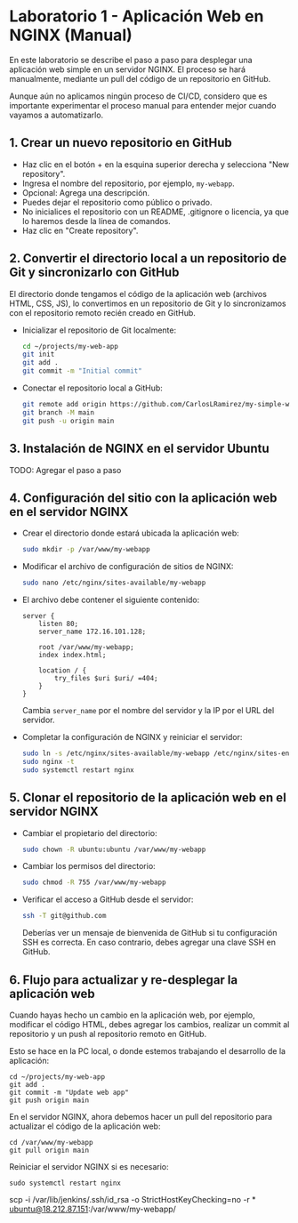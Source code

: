 
# Laboratorio 1 - Aplicación Web en NGINX (Manual)

En este laboratorio se describe el paso a paso para desplegar una aplicación web simple en un servidor NGINX. El proceso se hará manualmente, mediante un pull del código de un repositorio en GitHub.

Aunque aún no aplicamos ningún proceso de CI/CD, considero que es importante experimentar el proceso manual para entender mejor cuando vayamos a automatizarlo.

## 1. Crear un nuevo repositorio en GitHub

- Haz clic en el botón + en la esquina superior derecha y selecciona "New repository".
- Ingresa el nombre del repositorio, por ejemplo, `my-webapp`.
- Opcional: Agrega una descripción.
- Puedes dejar el repositorio como público o privado.
- No inicialices el repositorio con un README, .gitignore o licencia, ya que lo haremos desde la línea de comandos.
- Haz clic en "Create repository".

## 2. Convertir el directorio local a un repositorio de Git y sincronizarlo con GitHub

El directorio donde tengamos el código de la aplicación web (archivos HTML, CSS, JS), lo convertimos en un repositorio de Git y lo sincronizamos con el repositorio remoto recién creado en GitHub.

- Inicializar el repositorio de Git localmente:
  ```bash
  cd ~/projects/my-web-app
  git init
  git add .
  git commit -m "Initial commit"
  ```
- Conectar el repositorio local a GitHub:
  ```bash
  git remote add origin https://github.com/CarlosLRamirez/my-simple-web-app.git
  git branch -M main
  git push -u origin main
  ```

## 3. Instalación de NGINX en el servidor Ubuntu

TODO: Agregar el paso a paso

## 4. Configuración del sitio con la aplicación web en el servidor NGINX

- Crear el directorio donde estará ubicada la aplicación web:
  ```bash
  sudo mkdir -p /var/www/my-webapp
  ```
- Modificar el archivo de configuración de sitios de NGINX:
  ```bash
  sudo nano /etc/nginx/sites-available/my-webapp
  ```

- El archivo debe contener el siguiente contenido:
  ```nginx
  server {
      listen 80;
      server_name 172.16.101.128;

      root /var/www/my-webapp;
      index index.html;

      location / {
          try_files $uri $uri/ =404;
      }
  }
  ```

  Cambia `server_name` por el nombre del servidor y la IP por el URL del servidor.

- Completar la configuración de NGINX y reiniciar el servidor:
  ```bash
  sudo ln -s /etc/nginx/sites-available/my-webapp /etc/nginx/sites-enabled/
  sudo nginx -t
  sudo systemctl restart nginx
  ```

## 5. Clonar el repositorio de la aplicación web en el servidor NGINX

- Cambiar el propietario del directorio:
  ```bash
  sudo chown -R ubuntu:ubuntu /var/www/my-webapp
  ```

- Cambiar los permisos del directorio:
  ```bash
  sudo chmod -R 755 /var/www/my-webapp
  ```
- Verificar el acceso a GitHub desde el servidor:
  ```bash
  ssh -T git@github.com
  ```

  Deberías ver un mensaje de bienvenida de GitHub si tu configuración SSH es correcta. En caso contrario, debes agregar una clave SSH en GitHub.

## 6. Flujo para actualizar y re-desplegar la aplicación web

Cuando hayas hecho un cambio en la aplicación web, por ejemplo, modificar el código HTML, debes agregar los cambios, realizar un commit al repositorio y un push al repositorio remoto en GitHub.

Esto se hace en la PC local, o donde estemos trabajando el desarrollo de la aplicación:
```shell
cd ~/projects/my-web-app
git add .
git commit -m "Update web app"
git push origin main
```

En el servidor NGINX, ahora debemos hacer un pull del repositorio para actualizar el código de la aplicación web:
```shell
cd /var/www/my-webapp
git pull origin main
```

Reiniciar el servidor NGINX si es necesario:
```shell
sudo systemctl restart nginx
```



scp -i /var/lib/jenkins/.ssh/id_rsa -o StrictHostKeyChecking=no -r * ubuntu@18.212.87.151:/var/www/my-webapp/

